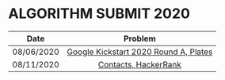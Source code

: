 # ALGORITHM SUBMIT 2020

| Date        | Problem           |
| ------------- |:-------------:|
| 08/06/2020    | [Google Kickstart 2020 Round A, Plates](https://codingcompetitions.withgoogle.com/kickstart/round/000000000019ffc7/00000000001d40bb) |
| 08/11/2020    | [Contacts, HackerRank](https://www.hackerrank.com/challenges/contacts/problem) |


